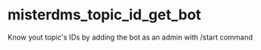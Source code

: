 # misterdms_topic_id_get_bot
Know yout topic's IDs by adding the bot as an admin with /start command
